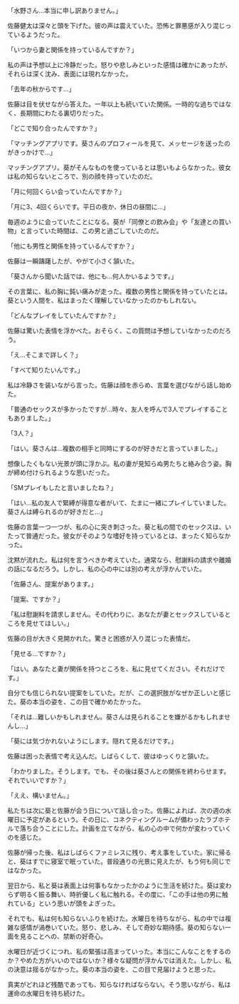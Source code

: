 「水野さん…本当に申し訳ありません。」

佐藤健太は深々と頭を下げた。彼の声は震えていた。恐怖と罪悪感が入り混じっているようだった。

「いつから妻と関係を持っているんですか？」

私の声は予想以上に冷静だった。怒りや悲しみといった感情は確かにあったが、それらは深く沈み、表面には現れなかった。

「去年の秋からです…」

佐藤は目を伏せながら答えた。一年以上も続いていた関係。一時的な過ちではなく、長期間にわたる裏切りだった。

「どこで知り合ったんですか？」

「マッチングアプリです。葵さんのプロフィールを見て、メッセージを送ったのがきっかけで…」

マッチングアプリ。葵がそんなものを使っているとは思いもよらなかった。彼女は私の知らないところで、別の顔を持っていたのだ。

「月に何回くらい会っていたんですか？」

「月に3、4回くらいです。平日の夜か、休日の昼間に…」

毎週のように会っていたことになる。葵が「同僚との飲み会」や「友達との買い物」と言っていた時間は、この男と過ごしていたのだ。

「他にも男性と関係を持っているんですか？」

佐藤は一瞬躊躇したが、やがて小さく頷いた。

「葵さんから聞いた話では、他にも…何人かいるようです。」

その言葉に、私の胸に鈍い痛みが走った。複数の男性と関係を持っていたとは。葵という人間を、私はまったく理解していなかったのかもしれない。

「どんなプレイをしていたんですか？」

佐藤は驚いた表情を浮かべた。おそらく、この質問は予想していなかったのだろう。

「え…そこまで詳しく？」

「すべて知りたいんです。」

私は冷静さを装いながら言った。佐藤は顔を赤らめ、言葉を選びながら話し始めた。

「普通のセックスが多かったですが…時々、友人を呼んで3人でプレイすることもありました。」

「3人？」

「はい。葵さんは…複数の相手と同時にするのが好きだと言っていました。」

想像したくもない光景が頭に浮かぶ。私の妻が見知らぬ男たちと絡み合う姿。胸が締め付けられるような思いだった。

「SMプレイもしたと言いましたね？」

「はい…私の友人で緊縛が得意な者がいて、たまに一緒にプレイしていました。葵さんは縛られるのが好きだと…」

佐藤の言葉一つ一つが、私の心に突き刺さった。葵と私の間でのセックスは、いたって普通だった。彼女がそのような嗜好を持っているとは、まったく知らなかった。

沈黙が流れた。私は何を言うべきか考えていた。通常なら、慰謝料の請求や離婚の話になるだろう。しかし、私の心の中には別の考えが浮かんでいた。

「佐藤さん、提案があります。」

「提案、ですか？」

「私は慰謝料を請求しません。その代わりに、あなたが妻とセックスしているところを見せてほしい。」

佐藤の目が大きく見開かれた。驚きと困惑が入り混じった表情だ。

「見せる…ですか？」

「はい。あなたと妻が関係を持つところを、私に見せてください。それだけです。」

自分でも信じられない提案をしていた。だが、この選択肢がなぜか正しいと感じた。葵の本当の姿を、この目で確かめたかった。

「それは…難しいかもしれません。葵さんは見られることを嫌がるかもしれませんし…」

「葵には気づかれないようにします。隠れて見るだけです。」

佐藤は困った表情で考え込んだ。しばらくして、彼はゆっくりと頷いた。

「わかりました。そうします。でも、その後は葵さんとの関係を終わらせます。それでいいですか？」

「ええ、構いません。」

私たちは次に葵と佐藤が会う日について話し合った。佐藤によれば、次の週の水曜日に予定があるという。その日に、コネクティングルームが備わったラブホテルで落ち合うことにした。計画を立てながら、私の心の中で何かが変わっていくのを感じた。

佐藤が帰った後、私はしばらくファミレスに残り、考え事をしていた。家に帰ると、葵はすでに寝室で眠っていた。普段通りの光景に見えたが、もう何も同じではなかった。

翌日から、私と葵は表面上は何事もなかったかのように生活を続けた。葵は変わらず明るく振る舞い、時折優しく私に触れる。その度に、「この手は他の男に触れている」という思いが頭をよぎった。

それでも、私は何も知らないふりを続けた。水曜日を待ちながら、私の中では複雑な感情が渦巻いていた。怒り、悲しみ、そして奇妙な期待感。葵の知らない一面を見ることへの、禁断の好奇心。

水曜日が近づくにつれ、私の緊張は高まっていった。本当にこんなことをするのか？やめた方がいいのではないか？様々な疑問が浮かんでは消えた。しかし、私の決意は揺るがなかった。葵の本当の姿を、この目で見届けようと思った。

真実がどれほど残酷であっても、知らなければならない。そう思いながら、私は運命の水曜日を待ち続けた。